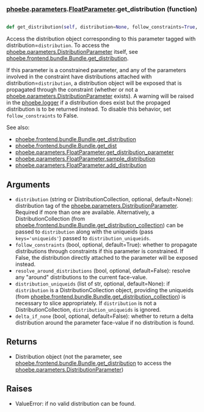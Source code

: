 ### [phoebe](phoebe.md).[parameters](phoebe.parameters.md).[FloatParameter](phoebe.parameters.FloatParameter.md).get_distribution (function)


```py

def get_distribution(self, distribution=None, follow_constraints=True, resolve_around_distributions=False, distribution_uniqueids=None, delta_if_none=False)

```



Access the distribution object corresponding to this parameter
tagged with distribution=`distribution`.  To access the
[phoebe.parameters.DistributionParameter](phoebe.parameters.DistributionParameter.md) itself, see
[phoebe.frontend.bundle.Bundle.get_distribution](phoebe.frontend.bundle.Bundle.get_distribution.md).

If this parameter is a constrained parameter, and any of the parameters
involved in the constraint have distributions attached with
distribution=`distribution`, a distribution object will be exposed
that is propagated through the constraint (whether or not a
[phoebe.parameters.DistributionParameter](phoebe.parameters.DistributionParameter.md) exists).  A warning will
be raised in the [phoebe.logger](phoebe.logger.md) if a distribution does exist but
the propaged distribution is to be returned instead.  To disable this
behavior, set `follow_constraints` to False.

See also:
* [phoebe.frontend.bundle.Bundle.get_distribution](phoebe.frontend.bundle.Bundle.get_distribution.md)
* [phoebe.frontend.bundle.Bundle.get_dist](phoebe.frontend.bundle.Bundle.get_dist.md)
* [phoebe.parameters.FloatParameter.get_distribution_parameter](phoebe.parameters.FloatParameter.get_distribution_parameter.md)
* [phoebe.parameters.FloatParameter.sample_distribution](phoebe.parameters.FloatParameter.sample_distribution.md)
* [phoebe.parameters.FloatParameter.add_distribution](phoebe.parameters.FloatParameter.add_distribution.md)

Arguments
----------
* `distribution` (string or DistributionCollection, optional, default=None):
    distribution tag of the [phoebe.parameters.DistributionParameter](phoebe.parameters.DistributionParameter.md).
    Required if more than one are available.  Alternatively, a
    DistributionCollection (from [phoebe.frontend.bundle.Bundle.get_distribution_collection](phoebe.frontend.bundle.Bundle.get_distribution_collection.md))
    can be passed to `distribution` along with the uniqueids (pass `keys='uniqueids'`)
    passed to `distribution_uniqueids`.
* `follow_constraints` (bool, optional, default=True): whether to propagate
    distributions through constraints if this parameter is constrained.
    If False, the distribution directly attached to the parameter
    will be exposed instead.
* `resolve_around_distributions` (bool, optional, default=False): resolve
    any "around" distributions to the current face-value.
* `distribution_uniqueids` (list of str, optional, default=None): if
    `distribution` is a DistributionCollection object, providing the uniqueids
    (from [phoebe.frontend.bundle.Bundle.get_distribution_collection](phoebe.frontend.bundle.Bundle.get_distribution_collection.md))
    is necessary to slice appropriately.  If `distribution` is not a
    DistributionCollection, `distribution_uniqueids` is ignored.
* `delta_if_none` (bool, optional, default=False): whether to return
    a delta distribution around the parameter face-value if no distribution
    is found.

Returns
----------
* Distribution object (not the parameter, see
    [phoebe.frontend.bundle.Bundle.get_distribution](phoebe.frontend.bundle.Bundle.get_distribution.md) to access the
    [phoebe.parameters.DistributionParameter](phoebe.parameters.DistributionParameter.md))

Raises
----------
* ValueError: if no valid distribution can be found.

